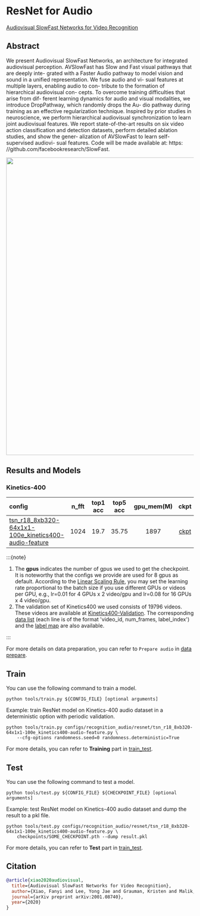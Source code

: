 # ResNet for Audio

[Audiovisual SlowFast Networks for Video Recognition](https://arxiv.org/abs/2001.08740)

<!-- [ALGORITHM] -->

## Abstract

<!-- [ABSTRACT] -->

We present Audiovisual SlowFast Networks, an architecture for integrated audiovisual perception. AVSlowFast has Slow and Fast visual pathways that are deeply inte- grated with a Faster Audio pathway to model vision and sound in a unified representation. We fuse audio and vi- sual features at multiple layers, enabling audio to con- tribute to the formation of hierarchical audiovisual con- cepts. To overcome training difficulties that arise from dif- ferent learning dynamics for audio and visual modalities, we introduce DropPathway, which randomly drops the Au- dio pathway during training as an effective regularization technique. Inspired by prior studies in neuroscience, we perform hierarchical audiovisual synchronization to learn joint audiovisual features. We report state-of-the-art results on six video action classification and detection datasets, perform detailed ablation studies, and show the gener- alization of AVSlowFast to learn self-supervised audiovi- sual features. Code will be made available at: https: //github.com/facebookresearch/SlowFast.

<!-- [IMAGE] -->

<div align=center>
<img src="https://user-images.githubusercontent.com/30782254/147050415-a30ad32a-ce52-452d-ac3d-91058c8d0cc9.png" width="800"/>
</div>

## Results and Models

### Kinetics-400

| config                                                     | n_fft | top1 acc | top5 acc | gpu_mem(M) |                           ckpt                           |                           log                           |
| :--------------------------------------------------------- | :---: | :------: | :------: | :--------: | :------------------------------------------------------: | :-----------------------------------------------------: |
| [tsn_r18_8xb320-64x1x1-100e_kinetics400-audio-feature](/configs/recognition_audio/resnet/tsn_r18_8xb320-64x1x1-100e_kinetics400-audio-feature.py) | 1024  |   19.7   |  35.75   |    1897    | [ckpt](https://download.openmmlab.com/mmaction/v1.0/recognition_audio/resnet/tsn_r18_8xb320-64x1x1-100e_kinetics400-audio-feature/tsn_r18_8xb320-64x1x1-100e_kinetics400-audio-feature_20201012-bf34df6c.pth) | [log](https://download.openmmlab.com/mmaction/v1.0/recognition_audio/resnet/tsn_r18_8xb320-64x1x1-100e_kinetics400-audio-feature/tsn_r18_8xb320-64x1x1-100e_kinetics400-audio-feature.log) |

:::{note}

1. The **gpus** indicates the number of gpus we used to get the checkpoint. It is noteworthy that the configs we provide are used for 8 gpus as default.
   According to the [Linear Scaling Rule](https://arxiv.org/abs/1706.02677), you may set the learning rate proportional to the batch size if you use different GPUs or videos per GPU,
   e.g., lr=0.01 for 4 GPUs x 2 video/gpu and lr=0.08 for 16 GPUs x 4 video/gpu.
2. The validation set of Kinetics400 we used consists of 19796 videos. These videos are available at [Kinetics400-Validation](https://mycuhk-my.sharepoint.com/:u:/g/personal/1155136485_link_cuhk_edu_hk/EbXw2WX94J1Hunyt3MWNDJUBz-nHvQYhO9pvKqm6g39PMA?e=a9QldB). The corresponding [data list](https://download.openmmlab.com/mmaction/dataset/k400_val/kinetics_val_list.txt) (each line is of the format 'video_id, num_frames, label_index') and the [label map](https://download.openmmlab.com/mmaction/dataset/k400_val/kinetics_class2ind.txt) are also available.

:::

For more details on data preparation, you can refer to `Prepare audio` in [data prepare](/docs/en/user_guides/2_data_prepare.md).

## Train

You can use the following command to train a model.

```shell
python tools/train.py ${CONFIG_FILE} [optional arguments]
```

Example: train ResNet model on Kinetics-400 audio dataset in a deterministic option with periodic validation.

```shell
python tools/train.py configs/recognition_audio/resnet/tsn_r18_8xb320-64x1x1-100e_kinetics400-audio-feature.py \
    --cfg-options randomness.seed=0 randomness.deterministic=True
```

For more details, you can refer to **Training** part in [train_test](/docs/en/user_guides/4_train_test.md).

## Test

You can use the following command to test a model.

```shell
python tools/test.py ${CONFIG_FILE} ${CHECKPOINT_FILE} [optional arguments]
```

Example: test ResNet model on Kinetics-400 audio dataset and dump the result to a pkl file.

```shell
python tools/test.py configs/recognition_audio/resnet/tsn_r18_8xb320-64x1x1-100e_kinetics400-audio-feature.py \
    checkpoints/SOME_CHECKPOINT.pth --dump result.pkl
```

For more details, you can refer to **Test** part in [train_test](/docs/en/user_guides/4_train_test.md).

## Citation

```BibTeX
@article{xiao2020audiovisual,
  title={Audiovisual SlowFast Networks for Video Recognition},
  author={Xiao, Fanyi and Lee, Yong Jae and Grauman, Kristen and Malik, Jitendra and Feichtenhofer, Christoph},
  journal={arXiv preprint arXiv:2001.08740},
  year={2020}
}
```
